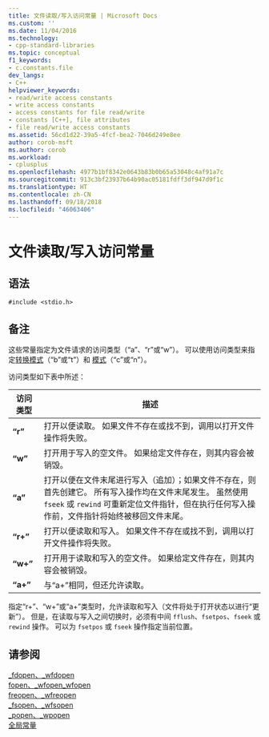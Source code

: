 ```yaml
---
title: 文件读取/写入访问常量 | Microsoft Docs
ms.custom: ''
ms.date: 11/04/2016
ms.technology:
- cpp-standard-libraries
ms.topic: conceptual
f1_keywords:
- c.constants.file
dev_langs:
- C++
helpviewer_keywords:
- read/write access constants
- write access constants
- access constants for file read/write
- constants [C++], file attributes
- file read/write access constants
ms.assetid: 56cd1d22-39a5-4fcf-bea2-7046d249e8ee
author: corob-msft
ms.author: corob
ms.workload:
- cplusplus
ms.openlocfilehash: 4977b1bf8342e0643b83b0b65a53048c4af91a7c
ms.sourcegitcommit: 913c3bf23937b64b90ac05181fdff3df947d9f1c
ms.translationtype: HT
ms.contentlocale: zh-CN
ms.lasthandoff: 09/18/2018
ms.locfileid: "46063406"
---
```

# <a name="file-readwrite-access-constants"></a>文件读取/写入访问常量

## <a name="syntax"></a>语法

```
#include <stdio.h>
```

## <a name="remarks"></a>备注

这些常量指定为文件请求的访问类型（“a”、“r”或“w”）。 可以使用访问类型来指定[转换模式](../c-runtime-library/file-translation-constants.md)（“b”或“t”）和 [ 模式](../c-runtime-library/commit-to-disk-constants.md)（“c”或“n”）。

访问类型如下表中所述：

|访问类型|描述|
|----------|----------------|
|**“r”**|打开以便读取。 如果文件不存在或找不到，调用以打开文件操作将失败。|
|**“w”**|打开用于写入的空文件。 如果给定文件存在，则其内容会被销毁。|
|**“a”**|打开以便在文件末尾进行写入（追加）；如果文件不存在，则首先创建它。 所有写入操作均在文件末尾发生。 虽然使用 `fseek` 或 `rewind` 可重新定位文件指针，但在执行任何写入操作前，文件指针将始终被移回文件末尾。 |
|**“r+”**|打开以便读取和写入。 如果文件不存在或找不到，调用以打开文件操作将失败。|
|**“w+”**|打开用于读取和写入的空文件。 如果给定文件存在，则其内容会被销毁。|
|**“a+”**|与“a+”相同，但还允许读取。|

指定“r+”、“w+”或“a+”类型时，允许读取和写入（文件将处于打开状态以进行“更新”）。 但是，在读取与写入之间切换时，必须有中间 `fflush`、`fsetpos`、`fseek` 或 `rewind` 操作。 可以为 `fsetpos` 或 `fseek` 操作指定当前位置。

## <a name="see-also"></a>请参阅

[_fdopen、_wfdopen](../c-runtime-library/reference/fdopen-wfdopen.md)<br/>
[fopen、_wfopen_wfopen](../c-runtime-library/reference/fopen-wfopen.md)<br/>
[freopen、_wfreopen](../c-runtime-library/reference/freopen-wfreopen.md)<br/>
[_fsopen、_wfsopen](../c-runtime-library/reference/fsopen-wfsopen.md)<br/>
[_popen、_wpopen](../c-runtime-library/reference/popen-wpopen.md)<br/>
[全局常量](../c-runtime-library/global-constants.md)